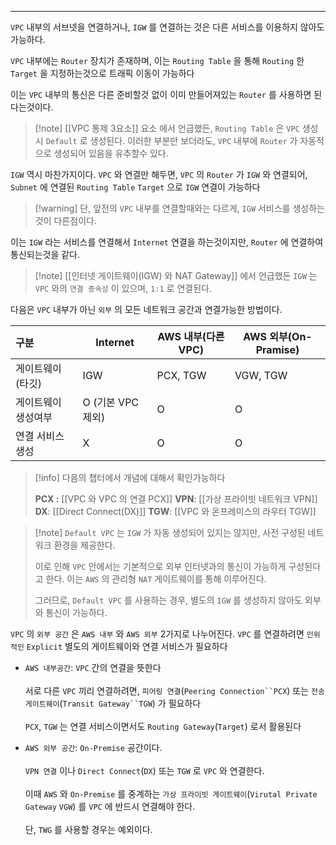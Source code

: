 
---

`VPC` 내부의 서브넷을 연결하거나, `IGW` 를 연결하는 것은 다른 서비스를 이용하지 않아도 가능하다.

`VPC` 내부에는 `Router` 장치가 존재하며, 이는 `Routing Table` 을 통해 `Routing` 한 `Target`  을 지정하는것으로 트래픽 이동이 가능하다

이는 `VPC` 내부의 통신은 다른 준비할것 없이 이미 만들어져있는 `Router`  를 사용하면 된다는것이다.

>[!note] [[VPC 통제 3요소]] 요소 에서 언급했든, `Routing Table` 은 `VPC` 생성시 `Default` 로 생성된다.
이러한 부분만 보더라도, `VPC` 내부에 `Router` 가 자동적으로 생성되어 있음을 유추할수 있다.

`IGW` 역시 마찬가지이다. `VPC` 와 연결만 해두면, `VPC` 의 `Router` 가 `IGW` 와 연결되어, `Subnet` 에 연결된 `Routing Table` `Target`  으로 `IGW` 연결이 가능하다

>[!warning] 단, 앞전의 `VPC` 내부를 연결할때와는 다르게, `IGW` 서비스를 생성하는것이 다른점이다.

이는 `IGW` 라는 서비스를 연결해서 `Internet` 연결을 하는것이지만, `Router` 에 연결하여 통신되는것을 같다.

>[!note]  [[인터넷 게이트웨이(IGW) 와 NAT Gateway]] 에서 언급했든 `IGW` 는 `VPC` 와의 `연결 종속성` 이 있으며, `1:1` 로 연결된다. 

다음은 `VPC` 내부가 아닌 `외부` 의 모든 네트워크 공간과 연결가능한 방법이다.

| 구분         | Internet      | AWS 내부(다른 VPC) | AWS 외부(On-Pramise) |
| :--------- | ------------- | -------------- | ------------------ |
| 게이트웨이(타깃)  | IGW           | PCX, TGW       | VGW, TGW           |
| 게이트웨이 생성여부 | O (기본 VPC 제외) | O              | O                  |
| 연결 서비스 생성  | X             | O              | O                  |

>[!info] 다음의 챕터에서 개념에 대해서 확인가능하다
>
>**PCX :** [[VPC 와 VPC 의 연결 PCX]]
>**VPN**: [[가상 프라이빗 네트워크 VPN]]
>**DX**: [[Direct Connect(DX)]]
>**TGW**: [[VPC 와 온프레미스의 라우터 TGW]]


> [!note] `Default VPC` 는 `IGW` 가 자동 생성되어 있지는 않지만, 사전 구성된 네트워크 환경을 제공한다.
>
> 이로 인해 `VPC` 안에서는 기본적으로 외부 인터넷과의 통신이 가능하게 구성된다고 한다.
> 이는 `AWS` 의 관리형 `NAT` 게이트웨이를 통해 이루어진다.
>
> 그러므로, `Default VPC` 를 사용하는 경우, 별도의 `IGW` 를 생성하지 않아도 외부와 통신이 가능하다.

`VPC` 의 `외부 공간` 은  `AWS 내부` 와 `AWS 외부`  2가지로 나누어진다. 
`VPC` 를 연결하려면 `인위적인` `Explicit` 별도의 게이트웨이와 연결 서비스가 필요하다

- `AWS 내부공간`: `VPC` 간의 연결을 뜻한다<br><br>서로 다른 `VPC` 끼리 연결하려면, `피어링 연결`(`Peering Connection``PCX`) 또는 `전송 게이트웨이`(`Transit Gateway``TGW`) 가 필요하다<br><br>`PCX`, `TGW` 는 연결 서비스이면서도 `Routing Gateway`(`Target`) 로서 활용된다

- `AWS 외부 공간`: `On-Premise` 공간이다.<br><br>`VPN 연결` 이나 `Direct Connect`(`DX`) 또는 `TGW` 로 `VPC` 와 연결한다.<br><br>이때 `AWS` 와 `On-Premise` 를 중계하는 `가상 프라이빗 게이트웨이`(`Virutal Private Gateway` `VGW`) 를 `VPC` 에 반드시 연결해야 한다.<br><br>단, `TWG` 를 사용할 경우는 예외이다.

